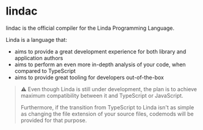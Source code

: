 # lindac

lindac is the official compiler for the Linda Programming Language.

Linda is a language that:

- aims to provide a great development experience for both library and application authors
- aims to perform an even more in-depth analysis of your code, when compared to TypeScript
- aims to provide great tooling for developers out-of-the-box

> :warning: Even though Linda is still under development, the plan is to achieve maximum compatibility between it and TypeScript or JavaScript.
>
> Furthermore, if the transition from TypeScript to Linda isn't as simple as changing the file extension of your source files, codemods will be provided for that purpose. 